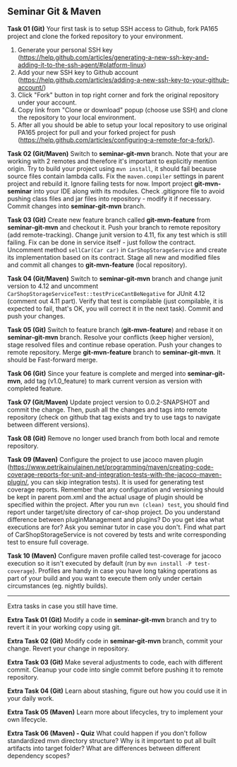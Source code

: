 ## Seminar Git & Maven

**Task 01 (Git)**
Your first task is to setup SSH access to Github, fork PA165 project and clone the forked repository to your environment.
1. Generate your personal SSH key (https://help.github.com/articles/generating-a-new-ssh-key-and-adding-it-to-the-ssh-agent/#platform-linux)
2. Add your new SSH key to Github account (https://help.github.com/articles/adding-a-new-ssh-key-to-your-github-account/)
3. Click "Fork" button in top right corner and fork the original repository under your account.
4. Copy link from "Clone or download" popup (choose use SSH) and clone the repository to your local environment.
5. After all you should be able to setup your local repository to use original PA165 project for pull 
and your forked project for push (https://help.github.com/articles/configuring-a-remote-for-a-fork/).

**Task 02 (Git/Maven)**
Switch to **seminar-git-mvn** branch. Note that your are working with 2 remotes and therefore it's important to explicitly mention origin.
Try to build your project using `mvn install`, it should fail because source files contain lambda calls. Fix the `maven.compiler` settings in parent project 
and rebuild it. Ignore failing tests for now.
Import project **git-mvn-seminar** into your IDE along with its modules.
Check .gitignore file to avoid pushing class files and jar files into repository - modify it if necessary.
Commit changes into **seminar-git-mvn** branch.

**Task 03 (Git)**
Create new feature branch called **git-mvn-feature** from **seminar-git-mvn** and checkout it. Push your branch to remote repository (add remote-tracking). 
Change junit version to 4.11, fix any test which is still failing. Fix can be done in service itself - just follow the contract.
Uncomment method `sellCar(Car car)` in `CarShopStorageService` and create its implementation based on its contract. 
Stage all new and modified files and commit all changes to **git-mvn-feature** (local repository).

**Task 04 (Git/Maven)**
Switch to **seminar-git-mvn** branch and change junit version to 4.12 and uncomment `CarShopStorageServiceTest::testPriceCantBeNegative` for 
JUnit 4.12 (comment out 4.11 part). Verify that test is compilable (just compilable, it is expected to fail, that's OK, you will correct it in the next task).
Commit and push your changes.

**Task 05 (Git)**
Switch to feature branch (**git-mvn-feature**) and rebase it on **seminar-git-mvn** branch.
Resolve your conflicts (keep higher version), stage resolved files and continue rebase operation.
Push your changes to remote repository.
Merge **git-mvn-feature** branch to **seminar-git-mvn**. It should be Fast-forward merge.

**Task 06 (Git)**
Since your feature is complete and merged into **seminar-git-mvn**, add tag (v1.0_feature) to mark current version as version with completed 
feature.

**Task 07 (Git/Maven)**
Update project version to 0.0.2-SNAPSHOT and commit the change.
Then, push all the changes and tags into remote repository (check on github that tag exists and try to use tags to navigate between different versions).

**Task 08 (Git)**
Remove no longer used branch from both local and remote repository.

**Task 09 (Maven)**
Configure the project to use jacoco maven plugin (https://www.petrikainulainen.net/programming/maven/creating-code-coverage-reports-for-unit-and-integration-tests-with-the-jacoco-maven-plugin/, you can skip integration tests). It is used for generating test coverage reports.
Remember that any configuration and versioning should be kept in parent pom.xml and the actual usage of plugin should be specified within the project. After you run `mvn (clean) test`, you should find report under target/site directory of car-shop project. Do you understand difference between pluginManagement and plugins? Do you get idea what executions are for? Ask you seminar tutor in case you don't.
Find what part of CarShopStorageService is not covered by tests and write corresponding test to ensure full coverage.

**Task 10 (Maven)**
Configure maven profile called test-coverage for jacoco execution so it isn't executed by default (run by `mvn install -P test-coverage`). Profiles are handy in case you have long taking operations as part of your build and you want to execute them only under certain circumstances (eg. nightly builds).

--------------
Extra tasks in case you still have time.

**Extra Task 01 (Git)**
Modify a code in **seminar-git-mvn** branch and try to revert it in your working copy using git.

**Extra Task 02 (Git)**
Modify code in **seminar-git-mvn** branch, commit your change. Revert your change in repository.

**Extra Task 03 (Git)**
Make several adjustments to code, each with different commit. Cleanup your code into single commit before pushing it to remote repository.

**Extra Task 04 (Git)**
Learn about stashing, figure out how you could use it in your daily work.

**Extra Task 05 (Maven)**
Learn more about lifecycles, try to implement your own lifecycle.

**Extra Task 06 (Maven) - Quiz**
What could happen if you don't follow standardized mvn directory structure?
Why is it important to put all built artifacts into target folder?
What are differences between different dependency scopes?
